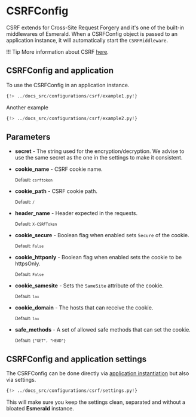 # CSRFConfig

CSRF extends for Cross-Site Request Forgery and it's one of the built-in middlewares of Esmerald.
When a CSRFConfig object is passed to an application instance, it will automatically start the `CSRFMiddleware`.

!!! Tip
    More information about CSRF
    <a href="https://owasp.org/www-community/attacks/csrf" target='_blank'>here</a>.

## CSRFConfig and application

To use the CSRFConfig in an application instance.

```python hl_lines="4-5 8"
{!> ../docs_src/configurations/csrf/example1.py!}
```

Another example

```python hl_lines="4 7"
{!> ../docs_src/configurations/csrf/example2.py!}
```

## Parameters

* **secret** - The string used for the encryption/decryption. We advise to use the same secret as the one in the
settings to make it consistent.
* **cookie_name** - CSRF cookie name.

    <sup>Default: `csrftoken`</sup>

* **cookie_path** - CSRF cookie path.

    <sup>Default: `/`</sup>

* **header_name** - Header expected in the requests.

    <sup>Default: `X-CSRFToken`</sup>

* **cookie_secure** - Boolean flag when enabled sets `Secure` of the cookie.

    <sup>Default: `False`</sup>

* **cookie_httponly** - Boolean flag when enabled sets the cookie to be httpsOnly.

    <sup>Default: `False`</sup>

* **cookie_samesite** - Sets the `SameSite` attribute of the cookie.

    <sup>Default: `lax`</sup>

* **cookie_domain** - The hosts that can receive the cookie.

    <sup>Default: `lax`</sup>

* **safe_methods** - A set of allowed safe methods that can set the cookie.

    <sup>Default: `{"GET", "HEAD"}`</sup>

## CSRFConfig and application settings

The CSRFConfig can be done directly via [application instantiation](#csrfconfig-and-application) but also via settings.

```python
{!> ../docs_src/configurations/csrf/settings.py!}
```

This will make sure you keep the settings clean, separated and without a bloated **Esmerald** instance.
